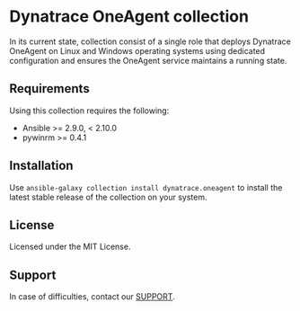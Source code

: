 # Dynatrace OneAgent collection

In its current state, collection consist of a single role that deploys Dynatrace OneAgent on Linux and Windows operating systems using dedicated configuration and ensures the OneAgent service maintains a running state.

## Requirements

Using this collection requires the following:

* Ansible >= 2.9.0, < 2.10.0
* pywinrm >= 0.4.1

## Installation

Use `ansible-galaxy collection install dynatrace.oneagent` to install the latest stable release of the collection on your system.

## License

Licensed under the MIT License.

## Support

In case of difficulties, contact our [SUPPORT].

[SUPPORT]: https://www.dynatrace.com/support/contact-support/
